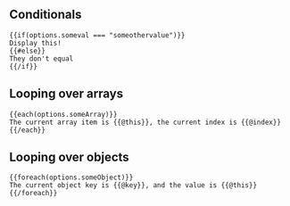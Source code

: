 ## Conditionals
```sqrl
{{if(options.someval === "someothervalue")}}
Display this!
{{#else}}
They don't equal
{{/if}}
```

## Looping over arrays
```sqrl
{{each(options.someArray)}}
The current array item is {{@this}}, the current index is {{@index}}
{{/each}}
```
## Looping over objects
```
{{foreach(options.someObject)}}
The current object key is {{@key}}, and the value is {{@this}}
{{/foreach}}
```
